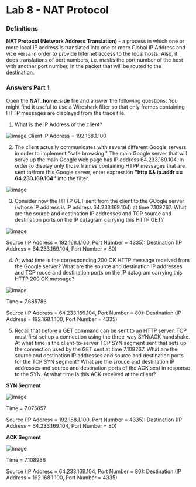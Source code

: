 # Lab 8 - NAT Protocol
### Definitions
**NAT Protocol (Network Address Translation)** - a process in which one or more local IP address is translated into one or more Global IP Address and vice versa in order to provide Internet access to the local hosts. Also, it does translations of port numbers, i.e. masks the port number of the host with another port number, in the packet that will be routed to the destination.

### Answers Part 1
Open the **NAT_home_side** file and answer the following questions.  You might find it useful to use a Wireshark filter so that only frames containing HTTP messages are displayed from the trace file. 
  1. What is the IP Address of the client?

  ![image](https://user-images.githubusercontent.com/89669624/141239028-dca2e3cc-dfca-45b2-93d0-1df58341287f.png)
Client IP Address = 192.168.1.100

  2. The client actually communicates with several different Google servers in order to implement "safe browsing." The main Google server that will serve up the main Google web page has IP address 64.233.169.104. In order to display only those frames containing HTPP messages that are sent to/from this Google server, enter expression **"http && ip.addr == 64.233.169.104"** into the filter.

  ![image](https://user-images.githubusercontent.com/89669624/141239709-c550b5da-77f5-4360-91b0-cae60d821092.png)

  3. Consider now the HTTP GET sent from the client to the GOogle server (whose IP address is IP address 64.233.169.104) at time 7.109267. What are the source and destination IP addresses and TCP source and destination ports on the IP datagram carrying this HTTP GET?

  ![image](https://user-images.githubusercontent.com/89669624/141240132-9423573a-c7b8-4069-b6ec-4a15eeced206.png)

Source (IP Address = 192.168.1.100, Port Number = 4335): Destination (IP Address = 64.233.169.104, Port Number = 80)

  4. At what time is the corresponding 200 OK HTTP message received from the Google server? What are the source and destination IP addresses and TCP rouce and destination ports on the IP datagram carrying this HTTP 200 OK message?

  ![image](https://user-images.githubusercontent.com/89669624/141245806-9b078259-717f-4b6a-be96-f608aaa77f0c.png)

Time = 7.685786

Source (IP Address = 64.233.169.104, Port Number = 80): Destination (IP Address = 192.168.1.100, Port Number = 4335)

  5. Recall that before a GET command can be sent to an HTTP server, TCP must first set up a connection using the three-way SYN/ACK handshake. At what time is the client-to-server TCP SYN segment sent that sets up the connection used by the GET sent at time 7.109267. What are the source and destination IP addresses and source and destination ports for the TCP SYN segment? What are the srouce and destination IP addresses and source and destination ports of the ACK sent in response to the SYN. At what time is this ACK received at the client?

**SYN Segment**

![image](https://user-images.githubusercontent.com/89669624/141246776-25bfb577-28ef-42f2-bbdf-af00e7d7dfd5.png)

Time = 7.075657

Source (IP Address = 192.168.1.100, Port Number = 4335): Destination (IP Address = 64.233.169.104, Port Number = 80)

**ACK Segment**

![image](https://user-images.githubusercontent.com/89669624/141247230-c9f5f999-7761-4bd4-b367-a4aac23bb1d8.png)

Time = 7.108986

Source (IP Address = 64.233.169.104, Port Number = 80): Destination (IP Address = 192.168.1.100, Port Number = 4335)

